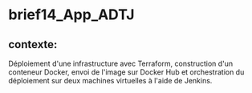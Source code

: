 # brief14_App_ADTJ
## contexte:
Déploiement d'une infrastructure avec Terraform, construction d'un conteneur Docker, envoi de l'image sur Docker Hub et orchestration du déploiement sur deux machines virtuelles à l'aide de Jenkins.

